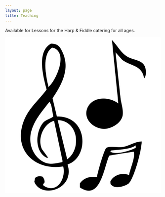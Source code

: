 ```yaml
---
layout: page
title: Teaching
---
```


Available for Lessons for the Harp & Fiddle catering for all ages. 

<img src="/assets/img/musicalnotes.png" class="center">

